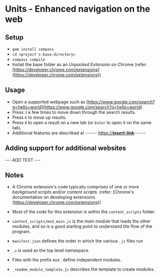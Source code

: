 Units - Enhanced navigation on the web
===== 


Setup
-----

- `gem install compass`
- `cd <project's-base-directory>`
- `compass compile`
- Install the base folder as an _Unpacked Extension_ on Chrome (refer: [https://developer.chrome.com/extensions](https://developer.chrome.com/extensions))


Usage
-----

- Open a supported webpage such as [https://www.google.com/search?q=hello+world](https://www.google.com/search?q=hello+world)
- Press `J` a few times to move down through the search results.
- Press `K` to move up results.
- Press `O` to open a result on a new tab (or `Enter` to open it on the same tab).
- Additional features are described at ------ [https://***insert-link***](https://***insert-link***)------


Adding support for additional websites
--------------------------------------

--- ADD TEXT ---

Notes
-----

- A Chrome extension's code typically comprises of one or more *background scripts* and/or 
*content scripts.* (refer: [Chrome's documentation on developing extensions 
(https://developer.chrome.com/extensions))

- Most of the code for this extension is within the `content_scripts`
folder. 

- `content_scripts/mod_main.js` is the *main module* that loads the other modules, and so is a
 good starting point to understand the flow of the program.

- `manifest.json` defines the order in which the various `.js` files run

- `_u` is used as the top level namespace.

- Files with the prefix `mod_` define independent modules.

- `_readme_module_template.js` describes the template to create modules.

